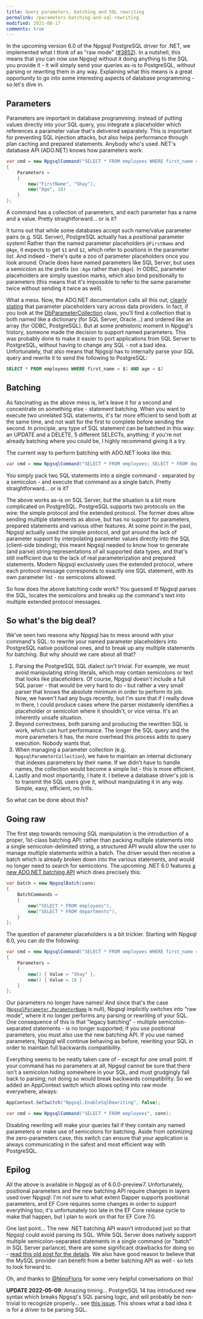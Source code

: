 ```yaml
---
title: Query parameters, batching and SQL rewriting
permalink: /parameters-batching-and-sql-rewriting
modified: 2021-08-17
comments: true
---
```

In the upcoming version 6.0 of the Npgsql PostgreSQL driver for .NET, we implemented what I think of as "raw mode" ([#3852](https://github.com/npgsql/npgsql/pull/3852)). In a nutshell, this means that you can now use Npgsql without it doing anything to the SQL you provide it - it will simply send your queries as-is to PostgreSQL, without parsing or rewriting them in any way. Explaining what this means is a great opportunity to go into some interesting aspects of database programming - so let's dive in.

## Parameters

Parameters are important in database programming: instead of putting values directly into your SQL query, you integrate a placeholder which references a parameter value that's delivered separately. This is important for preventing SQL injection attacks, but also helps performance through plan caching and prepared statements. Anybody who's used .NET's database API (ADO.NET) knows how parameters work:

```c#
var cmd = new NpgsqlCommand("SELECT * FROM employees WHERE first_name = @FirstName AND age = @Age", conn)
{
    Parameters =
    {
        new("FirstName", "Shay"),
        new("Age", 18)
    }
};
```

A command has a collection of parameters, and each parameter has a name and a value. Pretty straightforward... or is it?

It turns out that while some databases accept such name/value parameter pairs (e.g. SQL Server), PostgreSQL actually has a positional parameter system! Rather than the named parameter placeholders `@FirstName` and `@Age`, it expects to get `$1` and `$2`, which refer to positions in the parameter list. And indeed - there's quite a zoo of parameter placeholders once you look around: Oracle does have named parameters like SQL Server, but uses a semicolon as the prefix (so `:Age` rather than `@Age`). In ODBC, parameter placeholders are simply question marks, which also bind positionally to parameters (this means that it's impossible to refer to the same parameter twice without sending it twice as well).

What a mess. Now, the ADO.NET documentation calls all this out, [clearly stating](https://docs.microsoft.com/dotnet/framework/data/adonet/configuring-parameters-and-parameter-data-types#working-with-parameter-placeholders) that parameter placeholders vary across data providers. In fact, if you look at the [DbParameterCollection](https://docs.microsoft.com/dotnet/api/system.data.common.dbparametercollection) class, you'll find a collection that is both named like a dictionary (for SQL Server, Oracle...) and ordered like an array (for ODBC, PostgreSQL). But at some prehistoric moment in Npgsql's history, someone made the decision to support named parameters. This was probably done to make it easier to port applications from SQL Server to PostgreSQL, without having to change any SQL - not a bad idea. Unfortunately, that also means that Npgsql has to internally parse your SQL query and rewrite it to send the following to PostgreSQL:

```sql
SELECT * FROM employees WHERE first_name = $1 AND age = $2
```

## Batching

As fascinating as the above mess is, let's leave it for a second and concentrate on something else - statement batching. When you want to execute two unrelated SQL statements, it's far more efficient to send both at the same time, and not wait for the first to complete before sending the second. In principle, any type of SQL statement can be batched in this way: an UPDATE and a DELETE, 5 different SELECTs, anything; if you're not already batching where you could be, I highly recommend giving it a try.

The current way to perform batching with ADO.NET looks like this:

```c#
var cmd = new NpgsqlCommand("SELECT * FROM employees; SELECT * FROM departments", conn);
```

You simply pack two SQL statements into a single command - separated by a semicolon - and execute that command as a single batch. Pretty straightforward... or is it?

The above works as-is on SQL Server, but the situation is a bit more complicated on PostgreSQL. PostgreSQL supports two protocols on the wire: the simple protocol and the extended protocol. The former does allow sending multiple statements as above, but has no support for parameters, prepared statements and various other features. At some point in the past, Npgsql actually used the simple protocol, and got around the lack of parameter support by interpolating parameter values directly into the SQL (client-side binding); this meant Npgsql needed to know how to generate (and parse) string representations of all supported data types, and that's still inefficient due to the lack of real parameterization and prepared statements. Modern Npgsql exclusively uses the extended protocol, where each protocol message corresponds to exactly one SQL statement, with its own parameter list - no semicolons allowed.

So how does the above batching code work? You guessed it! Npgsql parses the SQL, locates the semicolons and breaks up the command's text into multiple extended protocol messages.

## So what's the big deal?

We've seen two reasons why Npgsql has to mess around with your command's SQL: to rewrite your named parameter placeholders into PostgreSQL native positional ones, and to break up any multiple statements for batching. But why should we care about all that?

1. Parsing the PostgreSQL SQL dialect isn't trivial. For example, we must avoid manipulating string literals, which may contain semicolons or text that looks like placeholders. Of course, Npgsql doesn't include a full SQL parser - that would be very hard to do - but rather a very small parser that knows the absolute minimum in order to perform its job. Now, we haven't had any bugs recently, but I'm sure that if I really dove in there, I could produce cases where the parser mistakenly identifies a placeholder or semicolon where it shouldn't, or vice versa. It's an inherently unsafe situation.
2. Beyond correctness, both parsing and producing the rewritten SQL is work, which can hurt performance. The longer the SQL query and the more parameters it has, the more overhead this process adds to query execution. Nobody wants that.
3. When managing a parameter collection (e.g. `NpgsqlParameterCollection`), we have to maintain an internal dictionary that indexes parameters by their name. If we didn't have to handle names, the collection would become a simple list - this is more efficient.
4. Lastly and most importantly, I hate it. I believe a database driver's job is to transmit the SQL users give it, without manipulating it in any way. Simple, easy, efficient, no frills.

So what can be done about this?

## Going raw

The first step towards removing SQL manipulation is the introduction of a proper, 1st-class batching API: rather than packing multiple statements into a single semicolon-delimited string, a structured API would allow the user to manage multiple statements within a batch. The driver would then receive a batch which is already broken down into the various statements, and would no longer need to search for semicolons. The upcoming .NET 6.0 features [a new ADO.NET batching API](https://github.com/dotnet/runtime/issues/28633) which does precisely this:

```c#
var batch = new NpgsqlBatch(conn)
{
    BatchCommands =
    {
        new("SELECT * FROM employees"),
        new("SELECT * FROM departments"),
    }
};
```

The question of parameter placeholders is a bit trickier. Starting with Npgsql 6.0, you can do the following:

```c#
var cmd = new NpgsqlCommand("SELECT * FROM employees WHERE first_name = $1 AND age = $2", conn)
{
    Parameters =
    {
        new() { Value = "Shay" },
        new() { Value = 18 }
    }
};
```

Our parameters no longer have names! And since that's the case ([`NpgsqlParameter.ParameterName`](https://docs.microsoft.com/dotnet/api/system.data.common.dbparameter.parametername) is null), Npgsql implicitly switches into "raw mode", where it no longer performs any parsing or rewriting of your SQL. One consequence of this is that "legacy batching" - multiple semicolon-separated statements - is no longer supported; if you use positional parameters, you must also use the new batching API. If you use named parameters, Npgsql will continue behaving as before, rewriting your SQL in order to maintain full backwards compatibility.

Everything seems to be neatly taken care of - except for one small point. If your command has no parameters at all, Npgsql cannot be sure that there isn't a semicolon hiding somewhere in your SQL, and must grudgingly fall back to parsing; not doing so would break backwards compatibility. So we added an AppContext switch which allows opting into raw mode everywhere, always:

```c#
AppContext.SetSwitch("Npgsql.EnableSqlRewriting", false);

var cmd = new NpgsqlCommand("SELECT * FROM employees", conn);
```

Disabling rewriting will make your queries fail if they contain any named parameters or make use of semicolons for batching. Aside from optimizing the zero-parameters case, this switch can ensure that your application is always communicating in the safest and most efficient way with PostgreSQL.

## Epilog

All the above is available in Npgsql as of 6.0.0-preview7. Unfortunately, positional parameters and the new batching API require changes in layers used over Npgsql: I'm not sure to what extent Dapper supports positional parameters, and EF Core requires some changes in order to support everything too; it's unfortunately too late in the EF Core release cycle to make that happen, but I plan to work on that for EF Core 7.0.

One last point... The new .NET batching API wasn't introduced just so that Npgsql could avoid parsing its SQL. While SQL Server does natively support multiple semicolon-separated statements in a single command (or "batch" in SQL Server parlance), there are some significant drawbacks for doing so - [read this old post for the details](https://docs.microsoft.com/en-us/archive/blogs/dataaccess/does-ado-net-update-batching-really-do-something). We also have good reason to believe that the MySQL provider can benefit from a better batching API as well - so  lots to look forward to.

Oh, and thanks to [@NinoFloris](https://github.com/NinoFloris/) for some very helpful conversations on this!

**UPDATE 2022-05-09**: Amazing timing... PostgreSQL 14 has introduced new syntax which breaks Npgsql's SQL parsing logic, and will probably be non-trivial to recognize properly... see [this issue](https://github.com/npgsql/npgsql/issues/4445). This shows what a bad idea it is for a driver to be parsing SQL.